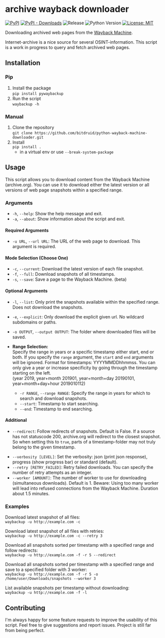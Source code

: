# archive wayback downloader

[![PyPI](https://img.shields.io/pypi/v/pywaybackup)](https://pypi.org/project/pywaybackup/)
[![PyPI - Downloads](https://img.shields.io/pypi/dm/pywaybackup)](https://pypi.org/project/pywaybackup/)
![Release](https://img.shields.io/badge/Release-beta-orange)
![Python Version](https://img.shields.io/badge/Python-3.6-blue)
[![License: MIT](https://img.shields.io/badge/License-MIT-yellow.svg)](https://opensource.org/licenses/MIT)

Downloading archived web pages from the [Wayback Machine](https://archive.org/web/).

Internet-archive is a nice source for several OSINT-information. This script is a work in progress to query and fetch archived web pages.

## Installation

### Pip

1. Install the package <br>
   ```pip install pywaybackup```
2. Run the script <br>
   ```waybackup -h```

### Manual

1. Clone the repository <br>
   ```git clone https://github.com/bitdruid/python-wayback-machine-downloader.git```
2. Install <br>
   ```pip install .```
   - in a virtual env or use `--break-system-package`

## Usage

This script allows you to download content from the Wayback Machine (archive.org). You can use it to download either the latest version or all versions of web page snapshots within a specified range.

### Arguments

- `-h`, `--help`: Show the help message and exit.
- `-a`, `--about`: Show information about the script and exit.

#### Required Arguments

- `-u URL`, `--url URL`: The URL of the web page to download. This argument is required.

#### Mode Selection (Choose One)

- `-c`, `--current`: Download the latest version of each file snapshot.
- `-f`, `--full`: Download snapshots of all timestamps.
- `-s`, `--save`: Save a page to the Wayback Machine. (beta)

#### Optional Arguments

- `-l`, `--list`: Only print the snapshots available within the specified range. Does not download the snapshots.
- `-e`, `--explicit`: Only download the explicit given url. No wildcard subdomains or paths.
- `-o OUTPUT`, `--output OUTPUT`: The folder where downloaded files will be saved.

- **Range Selection:**<br>
Specify the range in years or a specific timestamp either start, end or both. If you specify the `range` argument, the `start` and `end` arguments will be ignored. Format for timestamps: YYYYMMDDhhmmss. You can only give a year or increase specificity by going through the timestamp starting on the left.<br>
(year 2019, year+month 201901, year+month+day 20190101, year+month+day+hour 2019010112)
   - `-r RANGE`, `--range RANGE`: Specify the range in years for which to search and download snapshots.
   - `--start`: Timestamp to start searching.
   - `--end`: Timestamp to end searching.

#### Additional

- `--redirect`: Follow redirects of snapshots. Default is False. If a source has not statuscode 200, archive.org will redirect to the closest snapshot. So when setting this to `true`, parts of a timestamp-folder may not truly belong to the given timestamp.
<!-- - `--harvest`: The downloaded files are scanned for locations on the same domain. These locations (mostly resources) are then tried to be accessed within the same timestamp. Setting this to `true` may result in identical files in different timestamps but you may get a more complete snapshot of the website. -->
- `--verbosity [LEVEL]`: Set the verbosity: json (print json response), progress (show progress bar) or standard (default).
- `--retry [RETRY_FAILED]`: Retry failed downloads. You can specify the number of retry attempts as an integer.
- `--worker [AMOUNT]`: The number of worker to use for downloading (simultaneous downloads). Default is 1. Beware: Using too many worker will lead into refused connections from the Wayback Machine. Duration about 1.5 minutes.

### Examples

Download latest snapshot of all files:<br>
`waybackup -u http://example.com -c`

Download latest snapshot of all files with retries:<br>
`waybackup -u http://example.com -c --retry 3`

Download all snapshots sorted per timestamp with a specified range and follow redirects:<br>
`waybackup -u http://example.com -f -r 5 --redirect`

Download all snapshots sorted per timestamp with a specified range and save to a specified folder with 3 worker:<br>
`waybackup -u http://example.com -f -r 5 -o /home/user/Downloads/snapshots --worker 3`

List available snapshots per timestamp without downloading:<br>
`waybackup -u http://example.com -f -l`

## Contributing

I'm always happy for some feature requests to improve the usability of this script.
Feel free to give suggestions and report issues. Project is still far from being perfect.